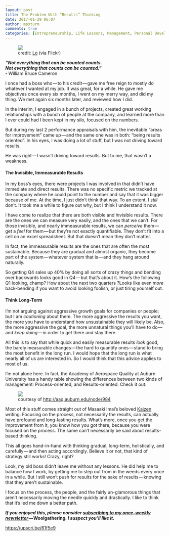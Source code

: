 ```yaml
---
layout: post
title: The Problem With “Results” Thinking
date: 2017-01-29 06:07
author: mpsturm
comments: true
categories: [Entrepreneurship, Life Lessons, Management, Personal Development, Startup, Uncategorized]
---
```



<figure class="wp-caption">

<img src="https://cdn-images-1.medium.com/max/1800/1*DA-taAPrwVCUBLpN6vZ55g.png">

<figcaption class="wp-caption-text">credit: <a href="https://www.flickr.com/photos/lolo115/" target="_blank">Lo</a> (via Flickr)</figcaption></figure>

<p><strong><em>“Not everything that can be counted counts.</em></strong><em><br></em><strong><em>Not everything that counts can be counted.”<br>- </em></strong>William Bruce Cameron</p>
<p>I once had a boss who — to his credit — gave me free reign to mostly do whatever I wanted at my job. It was great, for a while. He gave me objectives once every six months, I went on my merry way, and did my thing. We met again six months later, and reviewed how I did.</p>
<p>In the interim, I engaged in a bunch of projects, created great working relationships with a bunch of people at the company, and learned more than I ever could had I been kept in my silo, focused on the numbers.</p>
<p>But during my last 2 performance appraisals with him, the inevitable “areas for improvement” came up — and the same one was in both: “being results oriented”. In his eyes, I was doing a lot of stuff, but I was not driving toward results.</p>
<p>He was right — I wasn’t driving toward results. But to me, that wasn’t a weakness.</p>
<h4>The Invisible, Immeasurable Results</h4>
<p>In my boss’s eyes, there were projects I was involved in that didn’t have immediate and direct results. There was no specific metric we tracked at the company where he could point to the number and say that it was bigger because of me. At the time, I just didn’t think that way. To an extent, I <em>still</em> don’t. It took me a while to figure out why, but I think I understand it now.</p>
<p>I have come to realize that there are both visible and <em>in</em>visible results. There are the ones we can measure very easily, and the ones that we can’t. For those invisible, and nearly immeasurable results, we can <em>perceive</em> them — get a <em>feel </em>for them — but they’re not exactly quantifiable. They don’t fit into a cell on an excel spreadsheet. But that doesn’t mean they don’t matter.</p>
<p>In fact, the immeasurable results are the ones that are often the most sustainable. Because they are gradual and almost organic, they become part of the system — whatever system that is — and they hang around naturally.</p>
<p>So getting Q4 sales up 40% by doing all sorts of crazy things and bending over backwards looks good in Q4 — but that’s about it. How’s the following Q1 looking, champ? How about the next two quarters ?Looks like even <em>more</em> back-bending if you want to avoid looking foolish, or just tiring yourself out.</p>
<h4>Think Long-Term</h4>
<p>I’m not arguing against aggressive growth goals for companies or people; but I am <em>cautioning</em> about them. The more aggressive the results you want, the more you have to understand how unsustainable they will likely be. Also, the more aggressive the goal, the more unnatural things you’ll have to do — and <em>keep doing</em> — in order to get there and stay there.</p>
<p>All this is to say that while quick and easily measurable results <em>look </em>good, the barely measurable changes — the hard to quantify ones — stand to bring the most benefit in the long run. I would hope that the long run is what nearly all of us are interested in. So I would think that this advice applies to most of us.</p>
<p>I’m not alone here. In fact, the Academy of Aerospace Quality at Auburn University has a handy table showing the differences between two kinds of management: Process-oriented, and Results-oriented. Check it out:</p>
<figure class="wp-caption">

<img src="https://cdn-images-1.medium.com/max/720/1*rYvulmmOD0-5qZEl_xUEQQ.png">

<figcaption class="wp-caption-text">courtesy of <a href="http://aaq.auburn.edu/node/984" target="_blank">http://aaq.auburn.edu/node/984</a></figcaption></figure><p>Most of this stuff comes straight out of Masaaki Imai’s beloved <a href="https://en.wikipedia.org/wiki/Kaizen" target="_blank">Kaizen</a> writing. Focusing on the process, not necessarily the results, can actually have profound and long-lasting results. What’s more, once you get the improvement from it, you know how you got there, because you were focused on the process. The same can’t necessarily be said about results-based thinking.</p>
<p>This all goes hand-in-hand with thinking gradual, long-term, holistically, and carefully — and then acting accordingly. Believe it or not, that kind of strategy still works! Crazy, right?</p>
<p>Look, my old boss didn’t leave me without any lessons. He did help me to balance how I work, by getting me to step out from in the weeds every once in a while. But I still won’t push for results for the sake of results — knowing that they aren’t sustainable.</p>
<p>I focus on the process, the people, and the fairly un-glamorous things that aren’t necessarily moving the needle quickly and drastically. I like to think that it’s led me down a better path.</p>
<p><strong><em>If you enjoyed this, please consider </em></strong><a href="http://tinyletter.com/mike_sturm" target="_blank"><strong><em>subscribing to my once-weekly newsletter </em></strong></a><strong><em>— </em>Woolgathering<em>. I suspect you’ll like it.</em></strong></p>

<a href="https://upscri.be/61f5e9">https://upscri.be/61f5e9</a>

